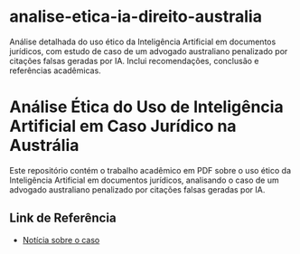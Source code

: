 # analise-etica-ia-direito-australia
Análise detalhada do uso ético da Inteligência Artificial em documentos jurídicos, com estudo de caso de um advogado australiano penalizado por citações falsas geradas por IA. Inclui recomendações, conclusão e referências acadêmicas.
# Análise Ética do Uso de Inteligência Artificial em Caso Jurídico na Austrália

Este repositório contém o trabalho acadêmico em PDF sobre o uso ético da Inteligência Artificial em documentos jurídicos, analisando o caso de um advogado australiano penalizado por citações falsas geradas por IA.

## Link de Referência
- [Notícia sobre o caso](https://www.theguardian.com/law/2025/sep/03/lawyer-caught-using-ai-generated-false-citations-in-court-case-penalised-in-australian-first)
